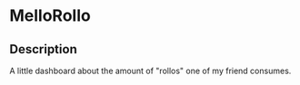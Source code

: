 # MelloRollo

## Description

A little dashboard about the amount of "rollos" one of my friend consumes.

